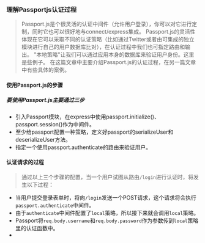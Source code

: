 ### 理解Passportjs认证过程
> Passport.js是个很灵活的认证中间件（允许用户登录），你可以对它进行定制，同时它也可以很好地与connect/express集成。
> Passport.js的灵活性体现在它可以采取不同的认证策略（比如通过Twitter或者由可集成的独立模块进行自己的用户数据库比对），在认证过程中我们也可指定路由和输出。
> "本地策略"让我们可以通过应用本身的数据库来验证用户身份。这里是些例子。
> 在这篇文章中主要介绍Passport.js的认证过程，在另一篇文章中有些具体的案例。

#### 使用Passport.js的步骤
##### 要使用Passport.js主要通过三步
+ 引入Passport模块，在express中使用passport.initialize()、passport.session()作为中间件。
+ 至少给passport配置一种策略，定义好passport的serializeUser和deserializeUser方法。
+ 指定一个使用passport.authenticate的路由来验证用户。

#### 认证请求的过程
> 通过以上三个步骤的配置，当一个用户试图从路由`/login`进行认证时，将发生以下过程：
+ 当用户提交登录表单时，将向`/login`发送一个POST请求，这个请求将会执行`passport.authenticate`中间件。
+ 由于`authenticate`中间件配置了`local`策略，所以接下来就会调用`local`策略。
+ Passport将`req.body.username`和`req.body.password`作为参数传到`local`策略里的认证函数中。
+ 